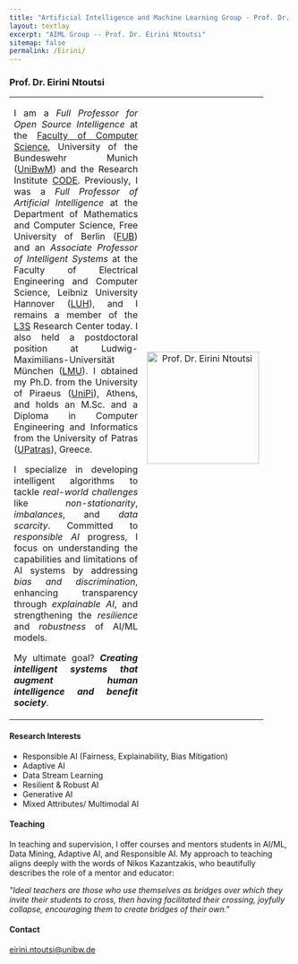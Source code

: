 ```yaml
---
title: "Artificial Intelligence and Machine Learning Group - Prof. Dr. Eirini Ntoutsi"
layout: textlay
excerpt: "AIML Group -- Prof. Dr. Eirini Ntoutsi"
sitemap: false
permalink: /Eirini/
---
```


### Prof. Dr. Eirini Ntoutsi

<table style="border-collapse: collapse; width: 90%;" border="0">
<tbody>
<tr>
<td style="width: 70%; text-align: justify;">
<p>I am a <em>Full Professor for Open Source Intelligence</em> at the <a href="https://www.unibw.de/inf" target="_new">Faculty of Computer Science</a>, University of the Bundeswehr Munich (<a href="https://www.unibw.de/" target="_new">UniBwM</a>) and the Research Institute <a href="https://www.unibw.de/code" target="_new">CODE</a>. Previously, I was a <em>Full Professor of Artificial Intelligence</em> at the Department of Mathematics and Computer Science, Free University of Berlin (<a href="https://www.fu-berlin.de/" target="_new">FUB</a>) and an <em>Associate Professor of Intelligent Systems</em> at the Faculty of Electrical Engineering and Computer Science, Leibniz University Hannover (<a href="https://www.uni-hannover.de/en/" target="_new">LUH</a>), and I remains a member of the <a href="https://www.l3s.de/" target="_new">L3S</a> Research Center today. I also held a postdoctoral position at Ludwig-Maximilians-Universität München (<a href="" target="_new">LMU</a>). I obtained my Ph.D. from the University of Piraeus (<a href="http://unipi.gr/" target="_new">UniPi</a>), Athens, and holds an M.Sc. and a Diploma in Computer Engineering and Informatics from the University of Patras (<a href="https://www.upatras.gr/" target="_new">UPatras</a>), Greece.</p>

<p>I specialize in developing intelligent algorithms to tackle <em>real-world challenges</em> like <em>non-stationarity</em>, <em>imbalances</em>, and <em>data scarcity</em>. Committed to <em>responsible AI</em> progress, I focus on understanding the capabilities and limitations of AI systems by addressing <em>bias and discrimination</em>, enhancing transparency through <em>explainable AI</em>, and strengthening the <em>resilience</em> and <em>robustness</em> of AI/ML models.</p>

My ultimate goal? <strong><em>Creating intelligent systems that augment human intelligence and benefit society</em></strong>.
</td>
<td style="width: 30%; text-align: center;">
<img src="{{ site.baseurl }}/images/teampic/Eirini.jpg" alt="Prof. Dr. Eirini Ntoutsi" width="200"/>
</td>
</tr>
</tbody>
</table>

#### Research Interests
<ul>
  <li>Responsible AI (Fairness, Explainability, Bias Mitigation)</li>
  <li>Adaptive AI</li>
  <li>Data Stream Learning</li>
  <li>Resilient & Robust AI</li>
  <li>Generative AI</li>
  <li>Mixed Attributes/ Multimodal AI</li>
</ul>

#### Teaching
<p>In teaching and supervision, I offer courses and mentors students in AI/ML, Data Mining, Adaptive AI, and Responsible AI. My approach to teaching aligns deeply with the words of Nikos Kazantzakis, who beautifully describes the role of a mentor and educator:
  
<em>"Ideal teachers are those who use themselves as bridges over which they invite their students to cross, then having facilitated their crossing, joyfully collapse, encouraging them to create bridges of their own." </em></p>


#### Contact
eirini.ntoutsi@unibw.de
